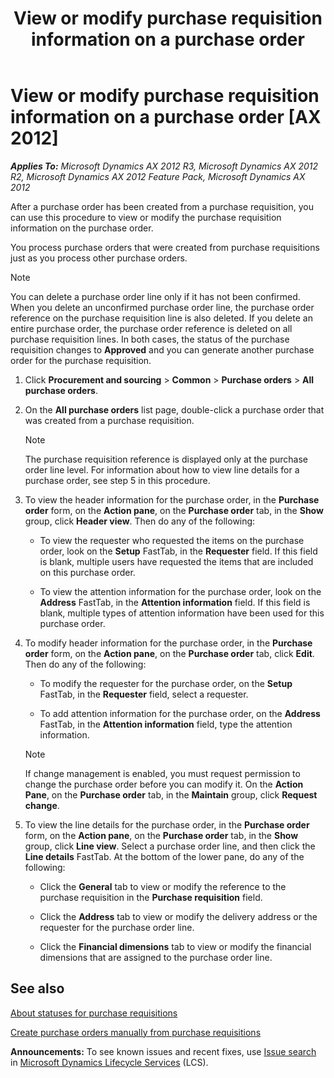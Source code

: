 ﻿---
title: View or modify purchase requisition information on a purchase order
TOCTitle: View or modify purchase requisition information on a purchase order
ms:assetid: db0a7935-c848-4c02-8d11-5417ce5d35a1
ms:mtpsurl: https://technet.microsoft.com/en-us/library/Gg243189(v=AX.60)
ms:contentKeyID: 36687402
ms.date: 04/18/2014
mtps_version: v=AX.60
f1_keywords:
- purchase order
- modify purchase requisition
---

# View or modify purchase requisition information on a purchase order [AX 2012]


_**Applies To:** Microsoft Dynamics AX 2012 R3, Microsoft Dynamics AX 2012 R2, Microsoft Dynamics AX 2012 Feature Pack, Microsoft Dynamics AX 2012_

After a purchase order has been created from a purchase requisition, you can use this procedure to view or modify the purchase requisition information on the purchase order.

You process purchase orders that were created from purchase requisitions just as you process other purchase orders.


> [!NOTE]
> <P>You can delete a purchase order line only if it has not been confirmed. When you delete an unconfirmed purchase order line, the purchase order reference on the purchase requisition line is also deleted. If you delete an entire purchase order, the purchase order reference is deleted on all purchase requisition lines. In both cases, the status of the purchase requisition changes to <STRONG>Approved</STRONG> and you can generate another purchase order for the purchase requisition.</P>



1.  Click **Procurement and sourcing** \> **Common** \> **Purchase orders** \> **All purchase orders**.

2.  On the **All purchase orders** list page, double-click a purchase order that was created from a purchase requisition.
    

    > [!NOTE]
    > <P>The purchase requisition reference is displayed only at the purchase order line level. For information about how to view line details for a purchase order, see step 5 in this procedure.</P>



3.  To view the header information for the purchase order, in the **Purchase order** form, on the **Action pane**, on the **Purchase order** tab, in the **Show** group, click **Header view**. Then do any of the following:
    
      - To view the requester who requested the items on the purchase order, look on the **Setup** FastTab, in the **Requester** field. If this field is blank, multiple users have requested the items that are included on this purchase order.
    
      - To view the attention information for the purchase order, look on the **Address** FastTab, in the **Attention information** field. If this field is blank, multiple types of attention information have been used for this purchase order.

4.  To modify header information for the purchase order, in the **Purchase order** form, on the **Action pane**, on the **Purchase order** tab, click **Edit**. Then do any of the following:
    
      - To modify the requester for the purchase order, on the **Setup** FastTab, in the **Requester** field, select a requester.
    
      - To add attention information for the purchase order, on the **Address** FastTab, in the **Attention information** field, type the attention information.
    

    > [!NOTE]
    > <P>If change management is enabled, you must request permission to change the purchase order before you can modify it. On the <STRONG>Action Pane</STRONG>, on the <STRONG>Purchase order</STRONG> tab, in the <STRONG>Maintain</STRONG> group, click <STRONG>Request change</STRONG>.</P>



5.  To view the line details for the purchase order, in the **Purchase order** form, on the **Action pane**, on the **Purchase order** tab, in the **Show** group, click **Line view**. Select a purchase order line, and then click the **Line details** FastTab. At the bottom of the lower pane, do any of the following:
    
      - Click the **General** tab to view or modify the reference to the purchase requisition in the **Purchase requisition** field.
    
      - Click the **Address** tab to view or modify the delivery address or the requester for the purchase order line.
    
      - Click the **Financial dimensions** tab to view or modify the financial dimensions that are assigned to the purchase order line.

## See also

[About statuses for purchase requisitions](about-statuses-for-purchase-requisitions.md)

[Create purchase orders manually from purchase requisitions](create-purchase-orders-manually-from-purchase-requisitions.md)

  
**Announcements:** To see known issues and recent fixes, use [Issue search](http://go.microsoft.com/fwlink/?linkid=389258) in [Microsoft Dynamics Lifecycle Services](http://go.microsoft.com/fwlink/?linkid=306505) (LCS).

